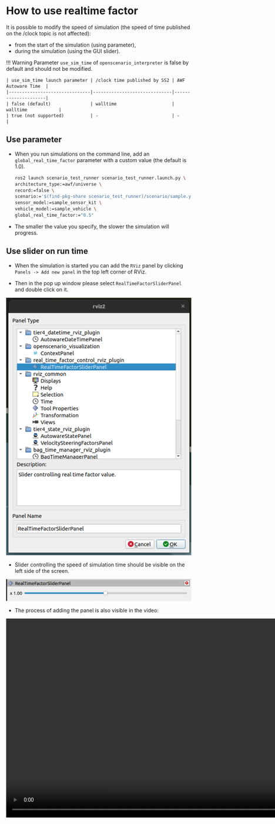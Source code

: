# How to use realtime factor

It is possible to modify the speed of simulation (the speed of time published on the /clock topic is not affected):

- from the start of the simulation (using parameter),
- during the simulation (using the GUI slider).


!!! Warning
    Parameter `use_sim_time` of `openscenario_interpreter` is false by default and should not be modified.

    | use_sim_time launch parameter | /clock time published by SS2 | AWF Autoware Time  |
    |-------------------------------|------------------------------|---------------------|
    | false (default)               | walltime                     | walltime            |
    | true (not supported)          | -                            | -                   |


## Use parameter

 - When you run simulations on the command line, add an `global_real_time_factor`  parameter with a custom value (the default is 1.0). 

   ```bash
   ros2 launch scenario_test_runner scenario_test_runner.launch.py \
   architecture_type:=awf/universe \
   record:=false \
   scenario:='$(find-pkg-share scenario_test_runner)/scenario/sample.yaml' \
   sensor_model:=sample_sensor_kit \
   vehicle_model:=sample_vehicle \
   global_real_time_factor:="0.5"
   ``` 

 - The smaller the value you specify, the slower the simulation will progress.

## Use slider on run time 

- When the simulation is started you can add the `RViz` panel by clicking `Panels -> Add new panel` in the top left corner of RViz.

- Then in the pop up window please select `RealTimeFactorSliderPanel` and double click on it.

![Panel](../../image/realtime_factor/panel.png)

- Slider controlling the speed of simulation time should be visible on the left side of the screen.

![Slider](../../image/realtime_factor/slider.png)

- The process of adding the panel is also visible in the video:

<video width="1080" controls muted>
    <source src="/image/realtime_factor/video.mp4" type="video/mp4">
</video>
